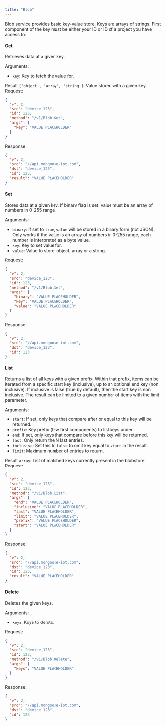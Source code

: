 ```yaml
---
title: "Blob"
---
```


Blob service provides basic key-value store. Keys are arrays of strings. First component of the key must be either your ID or ID of a project you have access to.

#### Get
Retrieves data at a given key.


Arguments:
- `key`: Key to fetch the value for.

Result `['object', 'array', 'string']`: Value stored with a given key.
Request:
```json
{
  "v": 2,
  "src": "device_123",
  "id": 123,
  "method": "/v1/Blob.Get",
  "args": {
    "key": "VALUE PLACEHOLDER"
  }
}

```

Response:
```json
{
  "v": 2,
  "src": "//api.mongoose-iot.com",
  "dst": "device_123",
  "id": 123,
  "result": "VALUE PLACEHOLDER"
}

```

#### Set
Stores data at a given key.
If binary flag is set, value must be an array of numbers in 0-255 range.


Arguments:
- `binary`: If set to `true`, `value` will be stored in a binary form (not JSON). Only works if the value is an array of numbers in 0-255 range, each number is interpreted as a byte value.
- `key`: Key to set value for.
- `value`: Value to store: object, array or a string.

Request:
```json
{
  "v": 2,
  "src": "device_123",
  "id": 123,
  "method": "/v1/Blob.Set",
  "args": {
    "binary": "VALUE PLACEHOLDER",
    "key": "VALUE PLACEHOLDER",
    "value": "VALUE PLACEHOLDER"
  }
}

```

Response:
```json
{
  "v": 2,
  "src": "//api.mongoose-iot.com",
  "dst": "device_123",
  "id": 123
}

```

#### List
Returns a list of all keys with a given prefix.
Within that prefix, items can be iterated from a specific
start key (inclusive), up to an optional end key (non inclusive).
If inclusive is false (true by default), then the start key is non
inclusive. The result can be limited to a given number of items with
the limit parameter.


Arguments:
- `start`: If set, only keys that compare after or equal to this key will be returned.
- `prefix`: Key prefix (few first components) to list keys under.
- `end`: If set, only keys that compare before this key will be returned.
- `last`: Only return the N last entries.
- `inclusive`: Set this to `false` to omit key equal to `start` in the result.
- `limit`: Maximum number of entries to return.

Result `array`: List of matched keys currently present in the blobstore.
Request:
```json
{
  "v": 2,
  "src": "device_123",
  "id": 123,
  "method": "/v1/Blob.List",
  "args": {
    "end": "VALUE PLACEHOLDER",
    "inclusive": "VALUE PLACEHOLDER",
    "last": "VALUE PLACEHOLDER",
    "limit": "VALUE PLACEHOLDER",
    "prefix": "VALUE PLACEHOLDER",
    "start": "VALUE PLACEHOLDER"
  }
}

```

Response:
```json
{
  "v": 2,
  "src": "//api.mongoose-iot.com",
  "dst": "device_123",
  "id": 123,
  "result": "VALUE PLACEHOLDER"
}

```

#### Delete
Deletes the given keys.

Arguments:
- `keys`: Keys to delete.

Request:
```json
{
  "v": 2,
  "src": "device_123",
  "id": 123,
  "method": "/v1/Blob.Delete",
  "args": {
    "keys": "VALUE PLACEHOLDER"
  }
}

```

Response:
```json
{
  "v": 2,
  "src": "//api.mongoose-iot.com",
  "dst": "device_123",
  "id": 123
}

```


